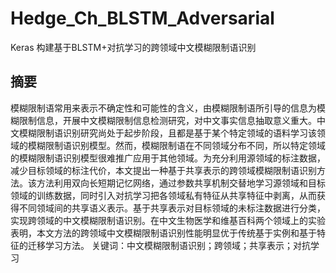 # Hedge_Ch_BLSTM_Adversarial
Keras 构建基于BLSTM+对抗学习的跨领域中文模糊限制语识别

## 摘要
模糊限制语常用来表示不确定性和可能性的含义，由模糊限制语所引导的信息为模糊限制信息，开展中文模糊限制信息检测研究，对中文事实信息抽取意义重大。中文模糊限制语识别研究尚处于起步阶段，且都是基于某个特定领域的语料学习该领域的模糊限制语识别模型。然而，模糊限制语在不同领域分布不同，所以特定领域的模糊限制语识别模型很难推广应用于其他领域。为充分利用源领域的标注数据，减少目标领域的标注代价，本文提出一种基于共享表示的跨领域模糊限制语识别方法。该方法利用双向长短期记忆网络，通过参数共享机制交替地学习源领域和目标领域的训练数据，同时引入对抗学习把各领域私有特征从共享特征中剥离，从而获得不同领域间的共享语义表示。基于共享表示对目标领域的未标注数据进行分类，实现跨领域的中文模糊限制语识别。在中文生物医学和维基百科两个领域上的实验表明，本文方法的跨领域中文模糊限制语识别性能明显优于传统基于实例和基于特征的迁移学习方法。
关键词：中文模糊限制语识别；跨领域；共享表示；对抗学习

